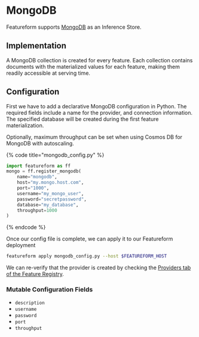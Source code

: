 # MongoDB

Featureform supports [MongoDB](https://www.mongodb.com/) as an Inference Store.

## Implementation

A MongoDB collection is created for every feature.
Each collection contains documents with the materialized values for each feature, making them readily accessible at serving time.

## Configuration

First we have to add a declarative MongoDB configuration in Python.
The required fields include a name for the provider, and connection information. The specified database will be created
during the first feature materialization.

Optionally, maximum throughput can be set when using Cosmos DB for MongoDB with autoscaling.

{% code title="mongodb_config.py" %}

```python
import featureform as ff
mongo = ff.register_mongodb(
    name="mongodb",
    host="my.mongo.host.com",
    port="1000",
    username="my_mongo_user",
    password="secretpassword",
    database="my_database",
    throughput=1000
)
```

{% endcode %}

Once our config file is complete, we can apply it to our Featureform deployment

```bash
featureform apply mongodb_config.py --host $FEATUREFORM_HOST
```

We can re-verify that the provider is created by checking the [Providers tab of the Feature Registry](../getting-started/exploring-the-feature-registry.md).

### Mutable Configuration Fields

* `description`
* `username`
* `password`
* `port`
* `throughput`

